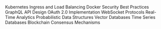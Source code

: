 Kubernetes Ingress and Load Balancing
Docker Security Best Practices
GraphQL API Design
OAuth 2.0 Implementation
WebSocket Protocols
Real-Time Analytics
Probabilistic Data Structures
Vector Databases
Time Series Databases
Blockchain Consensus Mechanisms